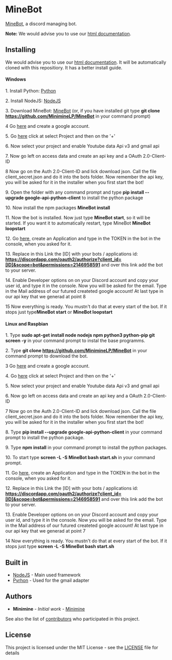 # MineBot

[MineBot](github.com/MinimineLP/MineBot),
a discord managing bot.

**Note:** We would advise you to use our [html documentation](Docs).

## Installing

We would advise you to use our [html documentation](Docs). It will be automatically cloned with this repositiory. It has a better install guide.

#### Windows

1\. Install Python: [Python](https://www.python.org/downloads/)

2\. Install NodeJS: [NodeJS](https://nodejs.org/en/)

3\. Download MineBot: [MineBot](https://github.com/MinimineLP/MineBot) (or, if you have installed git type **git clone https://github.com/MinimineLP/MineBot** in your command prompt)

4 Go [here](https://accounts.google.com/signup/v2/webcreateaccount?hl=en-GB&flowName=GlifWebSignIn&flowEntry=SignUp) and create a google account.

5\. Go [here](https://console.developers.google.com/apis) click at select Project and then on the '+'

6\. Now select your project and enable Youtube data Api v3 and gmail api

7\. Now go left on access data and create an api key and a OAuth 2.0-Client-ID

8 Now go on the Auth 2.0-Client-ID and lick download json. Call the file client_secret.json and do it into the bots folder. Now remember the api key, you will be asked for it in the installer when you first start the bot!

9\. Open the folder with any command prompt and type **pip install --upgrade google-api-python-client** to install the python package

10\. Now install the npm packages **MineBot install**

11\. Now the bot is installed. Now just type **MineBot start**, so it will be started. If you want it to automatically restart, type MineBot **MineBot loopstart**

12\. Go [here](https://discordapp.com/developers/applications/me), create an Application and type in the TOKEN in the bot in the console, when you asked for it.

13\. Replace in this Link the \[ID\] with your bots / applications id: **https://discordapp.com/oauth2/authorize?client_id=[ID]&scope=bot&permissions=2146958591** and over this link add the bot to your server.

14\. Enable Developer options on on your Discord account and copy your user id, and type it in the console. Now you will be asked for the email. Type in the Mail address of our futured createted google account! At last type in our api key that we generad at point 8

15 Now everything is ready. You mustn't do that at every start of the bot. If it stops just type**MineBot start** or **MineBot loopstart**





#### Linux and Raspbian

1\. Type **sudo apt-get install node nodejs npm python3 python-pip git screen -y** in your command prompt to instal the base programms.

2\. Type **git clone https://github.com/MinimineLP/MineBot** in your command prompt to download the bot.

3 Go [here](https://accounts.google.com/signup/v2/webcreateaccount?hl=en-GB&flowName=GlifWebSignIn&flowEntry=SignUp) and create a google account.

4\. Go [here](https://console.developers.google.com/apis) click at select Project and then on the '+'

5\. Now select your project and enable Youtube data Api v3 and gmail api

6\. Now go left on access data and create an api key and a OAuth 2.0-Client-ID

7 Now go on the Auth 2.0-Client-ID and lick download json. Call the file client_secret.json and do it into the bots folder. Now remember the api key, you will be asked for it in the installer when you first start the bot!

8\. Type **pip install --upgrade google-api-python-client** in your command prompt to install the python package.

9\. Type **npm install** in your command prompt to install the python packages.

10\. To start type **screen -L -S MineBot bash start.sh** in your command prompt.

11\. Go [here](https://discordapp.com/developers/applications/me), create an Application and type in the TOKEN in the bot in the console, when you asked for it.

12\. Replace in this Link the \[ID\] with your bots / applications id: **https://discordapp.com/oauth2/authorize?client_id=[ID]&scope=bot&permissions=2146958591** and over this link add the bot to your server.

13\. Enable Developer options on on your Discord account and copy your user id, and type it in the console. Now you will be asked for the email. Type in the Mail address of our futured createted google account! At last type in our api key that we generad at point 7

14 Now everything is ready. You mustn't do that at every start of the bot. If it stops just type **screen -L -S MineBot bash start.sh**

## Built in

* [NodeJS](https://nodejs.org/en/) - Main used framework
* [Pyrhon](https://www.python.org/) - Used for the gmail adapter

## Authors

* **Minimine** - *Initial work* - [Minimine](https://github.com/MinimineLP)

See also the list of [contributors](https://github.com/your/project/contributors) who participated in this project.

## License

This project is licensed under the MIT License - see the [LICENSE](LICENSE) file for details

